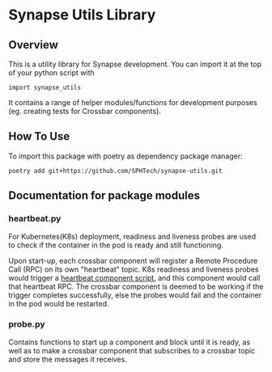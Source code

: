 # Synapse Utils Library

## Overview

This is a utility library for Synapse development. You can import it at the top of your python script with 
```
import synapse_utils
```
It contains a range of helper modules/functions for development purposes (eg. creating tests for Crossbar components).

## How To Use

To import this package with poetry as dependency package manager:
```
poetry add git+https://github.com/SPHTech/synapse-utils.git
```

## Documentation for package modules

### heartbeat.py

For Kubernetes(K8s) deployment, readiness and liveness probes are used to check if the container in the pod is ready and still functioning.

Upon start-up, each crossbar component will register a Remote Procedure Call (RPC) on its own "heartbeat" topic. K8s readiness and liveness probes would trigger a [heartbeat component script](heartbeat.py), and this component would call that heartbeat RPC. The crossbar component is deemed to be working if the trigger completes successfully, else the probes would fail and the container in the pod would be restarted.

### probe.py

Contains functions to start up a component and block until it is ready, as well as to make a crossbar component that subscribes to a crossbar topic and store the messages it receives.
